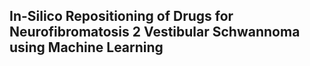 ## In-Silico Repositioning of Drugs for Neurofibromatosis 2 Vestibular Schwannoma using Machine Learning
